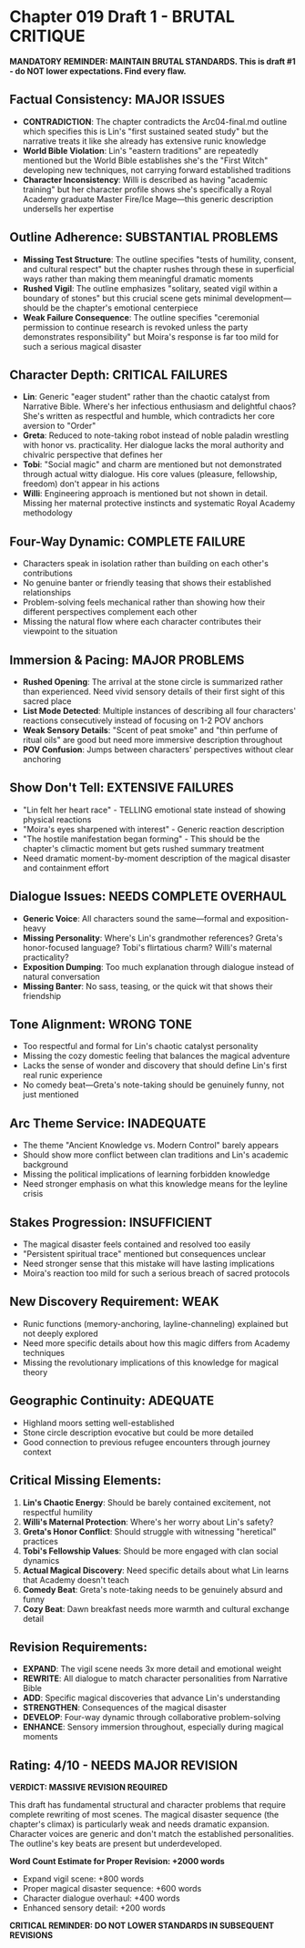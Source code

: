 # Chapter 019 Draft 1 - BRUTAL CRITIQUE

**MANDATORY REMINDER: MAINTAIN BRUTAL STANDARDS. This is draft #1 - do NOT lower expectations. Find every flaw.**

## Factual Consistency: MAJOR ISSUES
- **CONTRADICTION**: The chapter contradicts the Arc04-final.md outline which specifies this is Lin's "first sustained seated study" but the narrative treats it like she already has extensive runic knowledge
- **World Bible Violation**: Lin's "eastern traditions" are repeatedly mentioned but the World Bible establishes she's the "First Witch" developing new techniques, not carrying forward established traditions
- **Character Inconsistency**: Willi is described as having "academic training" but her character profile shows she's specifically a Royal Academy graduate Master Fire/Ice Mage—this generic description undersells her expertise

## Outline Adherence: SUBSTANTIAL PROBLEMS
- **Missing Test Structure**: The outline specifies "tests of humility, consent, and cultural respect" but the chapter rushes through these in superficial ways rather than making them meaningful dramatic moments
- **Rushed Vigil**: The outline emphasizes "solitary, seated vigil within a boundary of stones" but this crucial scene gets minimal development—should be the chapter's emotional centerpiece
- **Weak Failure Consequence**: The outline specifies "ceremonial permission to continue research is revoked unless the party demonstrates responsibility" but Moira's response is far too mild for such a serious magical disaster

## Character Depth: CRITICAL FAILURES
- **Lin**: Generic "eager student" rather than the chaotic catalyst from Narrative Bible. Where's her infectious enthusiasm and delightful chaos? She's written as respectful and humble, which contradicts her core aversion to "Order"
- **Greta**: Reduced to note-taking robot instead of noble paladin wrestling with honor vs. practicality. Her dialogue lacks the moral authority and chivalric perspective that defines her
- **Tobi**: "Social magic" and charm are mentioned but not demonstrated through actual witty dialogue. His core values (pleasure, fellowship, freedom) don't appear in his actions
- **Willi**: Engineering approach is mentioned but not shown in detail. Missing her maternal protective instincts and systematic Royal Academy methodology

## Four-Way Dynamic: COMPLETE FAILURE
- Characters speak in isolation rather than building on each other's contributions
- No genuine banter or friendly teasing that shows their established relationships
- Problem-solving feels mechanical rather than showing how their different perspectives complement each other
- Missing the natural flow where each character contributes their viewpoint to the situation

## Immersion & Pacing: MAJOR PROBLEMS
- **Rushed Opening**: The arrival at the stone circle is summarized rather than experienced. Need vivid sensory details of their first sight of this sacred place
- **List Mode Detected**: Multiple instances of describing all four characters' reactions consecutively instead of focusing on 1-2 POV anchors
- **Weak Sensory Details**: "Scent of peat smoke" and "thin perfume of ritual oils" are good but need more immersive description throughout
- **POV Confusion**: Jumps between characters' perspectives without clear anchoring

## Show Don't Tell: EXTENSIVE FAILURES
- "Lin felt her heart race" - TELLING emotional state instead of showing physical reactions
- "Moira's eyes sharpened with interest" - Generic reaction description
- "The hostile manifestation began forming" - This should be the chapter's climactic moment but gets rushed summary treatment
- Need dramatic moment-by-moment description of the magical disaster and containment effort

## Dialogue Issues: NEEDS COMPLETE OVERHAUL
- **Generic Voice**: All characters sound the same—formal and exposition-heavy
- **Missing Personality**: Where's Lin's grandmother references? Greta's honor-focused language? Tobi's flirtatious charm? Willi's maternal practicality?
- **Exposition Dumping**: Too much explanation through dialogue instead of natural conversation
- **Missing Banter**: No sass, teasing, or the quick wit that shows their friendship

## Tone Alignment: WRONG TONE
- Too respectful and formal for Lin's chaotic catalyst personality
- Missing the cozy domestic feeling that balances the magical adventure
- Lacks the sense of wonder and discovery that should define Lin's first real runic experience
- No comedy beat—Greta's note-taking should be genuinely funny, not just mentioned

## Arc Theme Service: INADEQUATE
- The theme "Ancient Knowledge vs. Modern Control" barely appears
- Should show more conflict between clan traditions and Lin's academic background
- Missing the political implications of learning forbidden knowledge
- Need stronger emphasis on what this knowledge means for the leyline crisis

## Stakes Progression: INSUFFICIENT
- The magical disaster feels contained and resolved too easily
- "Persistent spiritual trace" mentioned but consequences unclear
- Need stronger sense that this mistake will have lasting implications
- Moira's reaction too mild for such a serious breach of sacred protocols

## New Discovery Requirement: WEAK
- Runic functions (memory-anchoring, layline-channeling) explained but not deeply explored
- Need more specific details about how this magic differs from Academy techniques
- Missing the revolutionary implications of this knowledge for magical theory

## Geographic Continuity: ADEQUATE
- Highland moors setting well-established
- Stone circle description evocative but could be more detailed
- Good connection to previous refugee encounters through journey context

## Critical Missing Elements:
1. **Lin's Chaotic Energy**: Should be barely contained excitement, not respectful humility
2. **Willi's Maternal Protection**: Where's her worry about Lin's safety?
3. **Greta's Honor Conflict**: Should struggle with witnessing "heretical" practices
4. **Tobi's Fellowship Values**: Should be more engaged with clan social dynamics
5. **Actual Magical Discovery**: Need specific details about what Lin learns that Academy doesn't teach
6. **Comedy Beat**: Greta's note-taking needs to be genuinely absurd and funny
7. **Cozy Beat**: Dawn breakfast needs more warmth and cultural exchange detail

## Revision Requirements:
- **EXPAND**: The vigil scene needs 3x more detail and emotional weight
- **REWRITE**: All dialogue to match character personalities from Narrative Bible
- **ADD**: Specific magical discoveries that advance Lin's understanding
- **STRENGTHEN**: Consequences of the magical disaster
- **DEVELOP**: Four-way dynamic through collaborative problem-solving
- **ENHANCE**: Sensory immersion throughout, especially during magical moments

## Rating: 4/10 - NEEDS MAJOR REVISION

**VERDICT: MASSIVE REVISION REQUIRED**

This draft has fundamental structural and character problems that require complete rewriting of most scenes. The magical disaster sequence (the chapter's climax) is particularly weak and needs dramatic expansion. Character voices are generic and don't match the established personalities. The outline's key beats are present but underdeveloped.

**Word Count Estimate for Proper Revision: +2000 words**
- Expand vigil scene: +800 words
- Proper magical disaster sequence: +600 words  
- Character dialogue overhaul: +400 words
- Enhanced sensory detail: +200 words

**CRITICAL REMINDER: DO NOT LOWER STANDARDS IN SUBSEQUENT REVISIONS**
